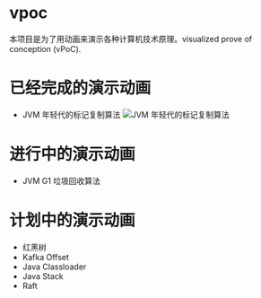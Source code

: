 # vpoc
本项目是为了用动画来演示各种计算机技术原理。visualized prove of conception (vPoC). 

# 已经完成的演示动画
* JVM 年轻代的标记复制算法
![JVM 年轻代的标记复制算法](https://github.com/visualizit/vpoc/blob/master/snapshot/jvm_young_gc.png)

# 进行中的演示动画
* JVM G1 垃圾回收算法

# 计划中的演示动画
* 红黑树
* Kafka Offset
* Java Classloader
* Java Stack
* Raft